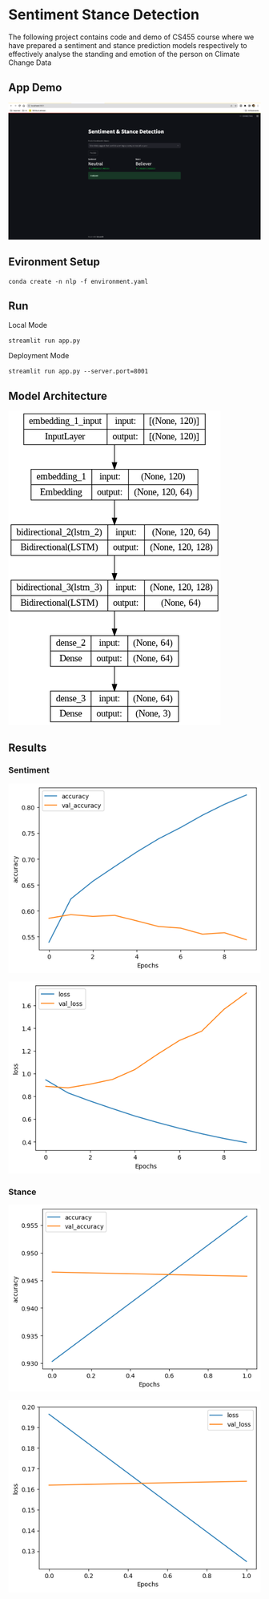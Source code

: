 # Sentiment Stance Detection
The following project contains code and demo of CS455 course where we have prepared a sentiment and stance prediction models respectively to effectively analyse the standing and emotion of the person on Climate Change Data

## App Demo
![Demo File Not Found](assets/Demo.png "Demo Application")

## Evironment Setup
```
conda create -n nlp -f environment.yaml
```

## Run
Local Mode
```
streamlit run app.py
```
Deployment Mode
```
streamlit run app.py --server.port=8001
```


## Model Architecture

![File Not Found](assets/sentiment_model_arch.png "Model Arch.")

## Results

### Sentiment
![Loss file Not found](assets/sentiment_accuracy.png "Sentiment Training Accuracy")

![Loss file Not found](assets/sentiment_loss.png "Sentiment Training Loss")

### Stance
![Loss file Not found](assets/stance_accuracy.png "Stance Training Accuracy")

![Loss file Not found](assets/stance_loss.png "Stance Training Loss")

